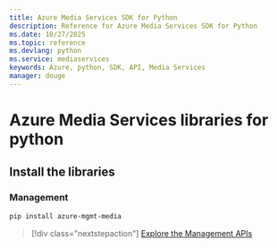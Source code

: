 ```yaml
---
title: Azure Media Services SDK for Python
description: Reference for Azure Media Services SDK for Python
ms.date: 10/27/2025
ms.topic: reference
ms.devlang: python
ms.service: mediaservices
keywords: Azure, python, SDK, API, Media Services
manager: douge
---
```

# Azure Media Services libraries for python

## Install the libraries


### Management

```bash
pip install azure-mgmt-media
```
> [!div class="nextstepaction"]
> [Explore the Management APIs](/python/api/overview/azure/mediaservices/management)